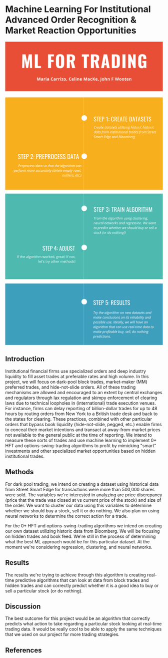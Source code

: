 # Machine Learning For Institutional Advanced Order Recognition & Market Reaction Opportunities
![Infographic](https://github.com/carrizom/darkpooltrading/blob/master/Infographic.png?raw=true)
## Introduction
Institutional financial firms use specialized orders and deep industry liquidity to fill asset trades at preferable rates and high volume. In this project, we will focus on dark-pool block trades, market-maker (MM) preferred trades, and hide-not-slide orders. All of these trading mechanisms are allowed and encouraged to an extent by central exchanges and regulators through lax regulation and skimpy enforcement of clearing laws due to technical loopholes in (international) trade execution venues. For instance, firms can delay reporting of billion-dollar trades for up to 48 hours by routing orders from New York to a British trade desk and back to the states for clearing. These practices, combined with other particular orders that bypass book liquidity (hide-not-slide, pegged, etc.) enable firms to conceal their market intentions and transact at away-from-market prices not available to the general public at the time of reporting. We intend to measure these sorts of trades and use machine learning to implement 0+ HFT and options-swing-trading algorithms to profit by mimicking "smart" investments and other specialized market opportunities based on hidden institutional trades.

## Methods
For dark pool trading, we intend on creating a dataset using historical data from Street Smart Edge for transactions were more than 500,000 shares were sold. The variables we're interested in analyzing are price discrepancy (price that the trade was closed at vs current price of the stock) and size of the order. We want to cluster our data using this variables to determine whether we should buy a stock, sell it or do nothing. We also plan on using neural networks to determine the correct action for a trade. 

For the 0+ HFT and options-swing-trading algorithms we intend on creating our own dataset utilizing historic data from Bloomberg. We will be focusing on hidden trades and book feed. We're still in the process of determining what the best ML approach would be for this particular dataset. At the moment we're considering regression, clustering, and neural networks.

## Results
The results we're trying to achieve through this algorithm is creating real-time predictive algorithms that can look at data from block trades and hidden trades and can correctly predict whether it is a good idea to buy or sell a particular stock (or do nothing). 

## Discussion
The best outcome for this project would be an algorithm that correctly predicts what action to take regarding a particular stock looking at real-time trading data. It would be really cool to be able to apply the same techniques that we used on our project for more trading strategies. 

## References



